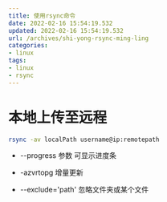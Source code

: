 ```yaml
---
title: 使用rsync命令
date: 2022-02-16 15:54:19.532
updated: 2022-02-16 15:54:19.532
url: /archives/shi-yong-rsync-ming-ling
categories: 
- linux
tags: 
- linux
- rsync
---
```


# 本地上传至远程
```bash
rsync -av localPath username@ip:remotepath
```

-  --progress 参数 可显示进度条

-  -azvrtopg 增量更新
-   --exclude='path' 忽略文件夹或某个文件